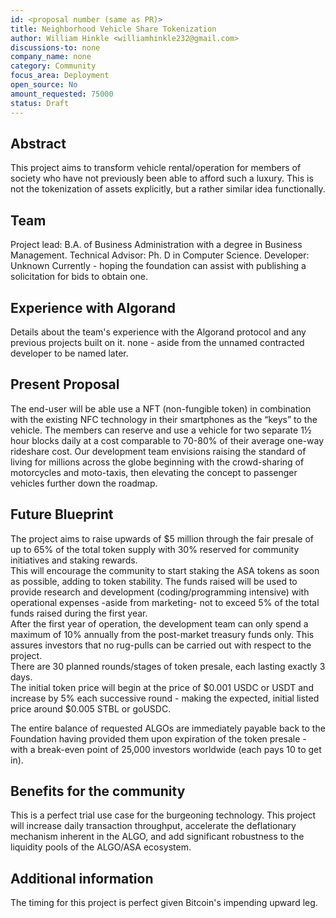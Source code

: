 ```yaml
---
id: <proposal number (same as PR)>
title: Neighborhood Vehicle Share Tokenization
author: William Hinkle <williamhinkle232@gmail.com>
discussions-to: none
company_name: none
category: Community
focus_area: Deployment
open_source: No
amount_requested: 75000
status: Draft
---
```


## Abstract
This project aims to transform vehicle rental/operation for members of society who have not previously been able to afford such a luxury. This is not the tokenization of assets explicitly, but a rather similar idea functionally. 

## Team
Project lead: B.A. of Business Administration with a degree in Business Management.  Technical Advisor: Ph. D in Computer Science.  Developer: Unknown Currently - hoping the foundation can assist with publishing a solicitation for bids to obtain one.  

## Experience with Algorand
Details about the team's experience with the Algorand protocol and any previous projects built on it.
none - aside from the unnamed contracted developer to be named later. 

## Present Proposal
The end-user will be able use a NFT (non-fungible token) in combination with the existing NFC technology in their smartphones as the “keys” to the vehicle. 
The members can reserve and use a vehicle for two separate 1½ hour blocks daily at a cost comparable to 70-80% of their average one-way rideshare cost. 
Our development team envisions raising the standard of living for millions across the globe beginning with the crowd-sharing of motorcycles and moto-taxis, then elevating the concept to passenger vehicles further down the roadmap. 

## Future Blueprint
The project aims to raise upwards of $5 million through the fair presale of up to 65% of the total token supply with 30% reserved for community initiatives and staking rewards.  
This will encourage the community to start staking the ASA tokens as soon as possible, adding to token stability. 
The funds raised will be used to provide research and development (coding/programming intensive) with operational expenses -aside from marketing- not to exceed 5% of the total funds raised during the first year.  
After the first year of operation, the development team can only spend a maximum of 10% annually from the post-market treasury funds only. 
This assures investors that no rug-pulls can be carried out with respect to the project.  
There are 30 planned rounds/stages of token presale, each lasting exactly 3 days.  
The initial token price will begin at the price of $0.001 USDC or USDT and increase by 5% each successive round - making the expected, initial listed price around $0.005 STBL or goUSDC. 

The entire balance of requested ALGOs are immediately payable back to the Foundation having provided them upon expiration of the token presale - with a break-even point of 25,000 investors worldwide (each pays 10 to get in).

## Benefits for the community
This is a perfect trial use case for the burgeoning technology. This project will increase daily transaction throughput, accelerate the deflationary mechanism inherent in the ALGO, and add significant robustness to the liquidity pools of the ALGO/ASA ecosystem.

## Additional information
The timing for this project is perfect given Bitcoin's impending upward leg.

